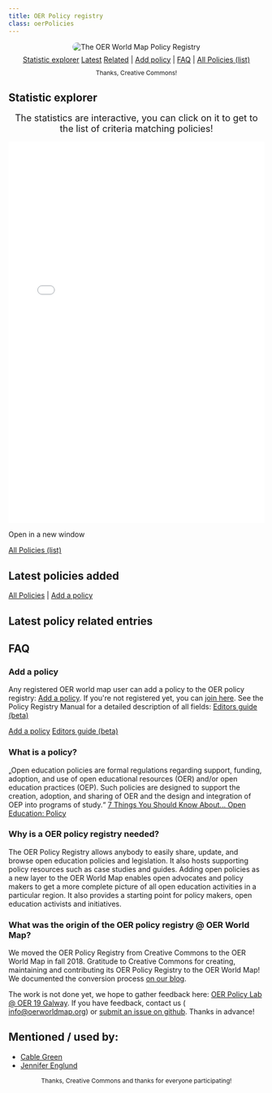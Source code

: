 ```yaml
---
title: OER Policy registry
class: oerPolicies
---
```


<div style="width:100%;text-align:center;">
<img style="width:auto;margin:0 auto;border:0px solid transparent;border-radius:10px;" src="/assets/images/oer_policy_registry_v01.png" title="The OER World Map Policy Registry">
</div>

<div style="width:100%;text-align:center;margin-top:8px;"><a class="btn" href="#statistic-explorer"><i class="fa fa-pie-chart" aria-hidden="true"></i> Statistic explorer</a> <a class="btn" href="#latest-policies-added">Latest</a> <a class="btn" href="#latest-policy-related-entries">Related</a> | <a class="btn" href="#add-a-policy"><i class="fa fa-plus-square-o" aria-hidden="true"></i> Add policy</a> | <a class="btn" href="#faq">FAQ</a> | <a class="btn" href="/resource/?filter.about.%40type=Policy&size=20" target="_blank"><i class="fa fa-external-link" aria-hidden="true"></i> All Policies (list)</a></div>

<div style="text-align:center;font-size:12px;margin-bottom:0px;margin-top:10px;"><i class="fa fa-heart" aria-hidden="true"></i> Thanks, Creative Commons!</div>

## Statistic explorer

<div style="font-size:18px; text-align:center;margin-bottom:15px;"><i class="fa fa-hand-pointer-o" aria-hidden="true"></i> The statistics are interactive, you can click on it to get to the list of criteria matching policies!</div>

<iframe
  src="/kibana/app/kibana#/dashboard/3f24aa90-e370-11e8-bc1a-bd36147d8400?embed=true&_g=()"
  data-scope="filter.about.@type=Policy"
  height="750"
  width="800"
  style="border:0; width: 100%; margin: 0 auto;"
></iframe> 

<a data-inject-newwindowlink> Open in a new window </a>

<a class="btn" href="/resource/?filter.about.%40type=Policy&size=20" target="_blank"><i class="fa fa-external-link" aria-hidden="true"></i> All Policies (list)</a>

## Latest policies added

<div data-inject-feed>
</div>

<a class="btn" href="/resource/?filter.about.%40type=Policy&size=20" target="_blank"><i class="fa fa-external-link" aria-hidden="true"></i> All Policies</a> | <a class="btn" href="#add-a-policy" target="_blank"><i class="fa fa-plus-square-o" aria-hidden="true"></i> Add a policy</a>

## Latest policy related entries

<div data-inject-policy-related>
</div>

<div style="display:none;"><a class="btn" href="" target="_blank">All related entries (list)</a></div>

## FAQ

### Add a policy

Any registered OER world map user can add a policy to the OER policy registry: <a href="/resource/?add=Policy" target="_blank">Add a policy</a>. If you're not registered yet, you can <a href="https://oerworldmap.org/user/register" target="_blank">join here</a>. See the Policy Registry Manual for a detailed description of all fields: <a href="https://kurzelinks.de/yuge" target="_blank">Editors guide (beta)</a>

<a href="/resource/?add=Policy" class="btn" target="_blank"><i class="fa fa-plus-square-o" aria-hidden="true"></i> Add a policy</a> <a href="https://kurzelinks.de/yuge" target="_blank" class="btn"><i class="fa fa-book" aria-hidden="true"></i> Editors guide (beta)</a>

### What is a policy?

„Open education policies are formal regulations regarding support, funding, adoption, and use of open educational resources (OER) and/or open education practices (OEP). Such policies are designed to support the creation, adoption, and sharing of OER and the design and integration of OEP into programs of study.“ [7 Things You Should Know About... Open Education: Policy](https://library.educause.edu/resources/2018/8/7-things-you-should-know-about-open-education-policies)

### Why is a OER policy registry needed?

The OER Policy Registry allows anybody to easily share, update, and browse open education policies and legislation. It also hosts supporting policy resources such as case studies and guides. Adding open policies as a new layer to the OER World Map enables open advocates and policy makers to get a more complete picture of all open education activities in a particular region. It also provides a starting point for policy makers, open education activists and initiatives.

### What was the origin of the OER policy registry @ OER World Map?

We moved the OER Policy Registry from Creative Commons to the OER World Map in fall 2018. Gratitude to Creative Commons for creating, maintaining and contributing its OER Policy Registry to the OER World Map! We documented the conversion process [on our blog](https://oerworldmap.wordpress.com/2018/10/11/moving-the-oer-policy-registry-to-the-oer-world-map).

The work is not done yet, we hope to gather feedback here: [OER Policy Lab @ OER 19 Galway](https://oerworldmap.wordpress.com/2019/01/22/save-the-date-oer-policy-lab-oer19/). If you have feedback, contact us ( info@oerworldmap.org) or [submit an issue on github](https://github.com/hbz/oerworldmap/issues). Thanks in advance!

## Mentioned / used by:

* [Cable Green](https://twitter.com/cgreen/status/1070343155000709120)
* [Jennifer Englund](https://twitter.com/jmenglund03/status/1070334983624146944)

<div style="text-align:center;font-size:12px;margin-bottom:0px;margin-top:10px;"><i class="fa fa-heart" aria-hidden="true"></i> Thanks, Creative Commons and thanks for everyone participating!</div>
